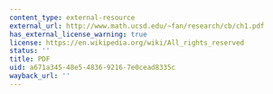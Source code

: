 ```yaml
---
content_type: external-resource
external_url: http://www.math.ucsd.edu/~fan/research/cb/ch1.pdf
has_external_license_warning: true
license: https://en.wikipedia.org/wiki/All_rights_reserved
status: ''
title: PDF
uid: a671a345-48e5-4836-9216-7e0cead8335c
wayback_url: ''
---
```

